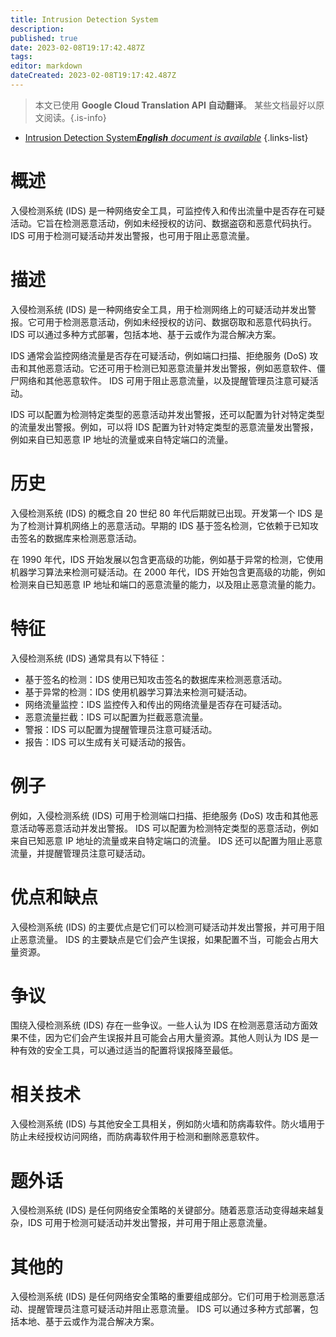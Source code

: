 ```yaml
---
title: Intrusion Detection System
description: 
published: true
date: 2023-02-08T19:17:42.487Z
tags: 
editor: markdown
dateCreated: 2023-02-08T19:17:42.487Z
---
```


> 本文已使用 **Google Cloud Translation API 自动翻译**。
某些文档最好以原文阅读。{.is-info}



- [Intrusion Detection System***English** document is available*](/en/Knowledge-base/Dictionary/intrusion-detection-system)
{.links-list}


# 概述
入侵检测系统 (IDS) 是一种网络安全工具，可监控传入和传出流量中是否存在可疑活动。它旨在检测恶意活动，例如未经授权的访问、数据盗窃和恶意代码执行。 IDS 可用于检测可疑活动并发出警报，也可用于阻止恶意流量。

# 描述
入侵检测系统 (IDS) 是一种网络安全工具，用于检测网络上的可疑活动并发出警报。它可用于检测恶意活动，例如未经授权的访问、数据窃取和恶意代码执行。 IDS 可以通过多种方式部署，包括本地、基于云或作为混合解决方案。

IDS 通常会监控网络流量是否存在可疑活动，例如端口扫描、拒绝服务 (DoS) 攻击和其他恶意活动。它还可用于检测已知恶意流量并发出警报，例如恶意软件、僵尸网络和其他恶意软件。 IDS 可用于阻止恶意流量，以及提醒管理员注意可疑活动。

IDS 可以配置为检测特定类型的恶意活动并发出警报，还可以配置为针对特定类型的流量发出警报。例如，可以将 IDS 配置为针对特定类型的恶意流量发出警报，例如来自已知恶意 IP 地址的流量或来自特定端口的流量。

# 历史
入侵检测系统 (IDS) 的概念自 20 世纪 80 年代后期就已出现。开发第一个 IDS 是为了检测计算机网络上的恶意活动。早期的 IDS 基于签名检测，它依赖于已知攻击签名的数据库来检测恶意活动。

在 1990 年代，IDS 开始发展以包含更高级的功能，例如基于异常的检测，它使用机器学习算法来检测可疑活动。在 2000 年代，IDS 开始包含更高级的功能，例如检测来自已知恶意 IP 地址和端口的恶意流量的能力，以及阻止恶意流量的能力。

# 特征
入侵检测系统 (IDS) 通常具有以下特征：

- 基于签名的检测：IDS 使用已知攻击签名的数据库来检测恶意活动。
- 基于异常的检测：IDS 使用机器学习算法来检测可疑活动。
- 网络流量监控：IDS 监控传入和传出的网络流量是否存在可疑活动。
- 恶意流量拦截：IDS 可以配置为拦截恶意流量。
- 警报：IDS 可以配置为提醒管理员注意可疑活动。
- 报告：IDS 可以生成有关可疑活动的报告。

# 例子
例如，入侵检测系统 (IDS) 可用于检测端口扫描、拒绝服务 (DoS) 攻击和其他恶意活动等恶意活动并发出警报。 IDS 可以配置为检测特定类型的恶意活动，例如来自已知恶意 IP 地址的流量或来自特定端口的流量。 IDS 还可以配置为阻止恶意流量，并提醒管理员注意可疑活动。

# 优点和缺点
入侵检测系统 (IDS) 的主要优点是它们可以检测可疑活动并发出警报，并可用于阻止恶意流量。 IDS 的主要缺点是它们会产生误报，如果配置不当，可能会占用大量资源。

# 争议
围绕入侵检测系统 (IDS) 存在一些争议。一些人认为 IDS 在检测恶意活动方面效果不佳，因为它们会产生误报并且可能会占用大量资源。其他人则认为 IDS 是一种有效的安全工具，可以通过适当的配置将误报降至最低。

# 相关技术
入侵检测系统 (IDS) 与其他安全工具相关，例如防火墙和防病毒软件。防火墙用于防止未经授权访问网络，而防病毒软件用于检测和删除恶意软件。

# 题外话
入侵检测系统 (IDS) 是任何网络安全策略的关键部分。随着恶意活动变得越来越复杂，IDS 可用于检测可疑活动并发出警报，并可用于阻止恶意流量。

# 其他的
入侵检测系统 (IDS) 是任何网络安全策略的重要组成部分。它们可用于检测恶意活动、提醒管理员注意可疑活动并阻止恶意流量。 IDS 可以通过多种方式部署，包括本地、基于云或作为混合解决方案。